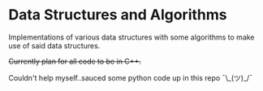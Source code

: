 # Data Structures and Algorithms
Implementations of various data structures with some algorithms to make use of said data structures.

~~Currently plan for all code to be in C++.~~
<p> Couldn't help myself..sauced some python code up in this repo  ¯\_(ツ)_/¯ </p>

